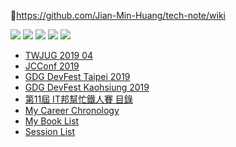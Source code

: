 📔https://github.com/Jian-Min-Huang/tech-note/wiki

[![](https://github.com/Jian-Min-Huang/tech-note/blob/master/img/github-32.png)](https://github.com/Jian-Min-Huang)
[![](https://github.com/Jian-Min-Huang/tech-note/blob/master/img/linkedin-32.png)](https://tw.linkedin.com/in/jian-min-huang-14731410b)
[![](https://github.com/Jian-Min-Huang/tech-note/blob/master/img/twitter-32.png)](https://twitter.com/JianMin_V_Huang)
[![](https://github.com/Jian-Min-Huang/tech-note/blob/master/img/notes-32.png)](https://github.com/Jian-Min-Huang/tech-note/wiki)
[![](https://github.com/Jian-Min-Huang/tech-note/blob/master/img/wordpress-32.png)](https://github.com/Jian-Min-Huang/tech-note/blob/master/README.md)

* [TWJUG 2019 04](https://github.com/Jian-Min-Huang/tech-note/wiki/TWJUG-2019-04)
* [JCConf 2019](https://github.com/Jian-Min-Huang/tech-note/wiki/JCConf-2019)
* [GDG DevFest Taipei 2019](https://github.com/Jian-Min-Huang/tech-note/wiki/GDG-DevFest-Taipei-2019)
* [GDG DevFest Kaohsiung 2019](https://github.com/Jian-Min-Huang/tech-note/wiki/GDG-DevFest-Kaohsiung-2019)
* [第11屆 IT邦幫忙鐵人賽 目錄](https://github.com/Jian-Min-Huang/tech-note/wiki/%E7%AC%AC11%E5%B1%86-IT%E9%82%A6%E5%B9%AB%E5%BF%99%E9%90%B5%E4%BA%BA%E8%B3%BD-%E7%9B%AE%E9%8C%84)
* [My Career Chronology](https://github.com/Jian-Min-Huang/tech-note/wiki/My-Career-Chronology)
* [My Book List](https://github.com/Jian-Min-Huang/tech-note/wiki/My-Book-List)
* [Session List](https://github.com/Jian-Min-Huang/tech-note/wiki/Session-List)
